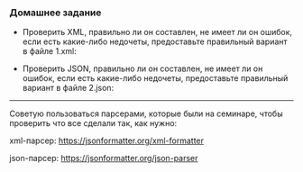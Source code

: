 ### Домашнее задание

- Проверить XML, правильно ли он составлен, не имеет ли он ошибок, если есть какие-либо недочеты, предоставьте правильный вариант в файле 1.xml:

- Проверить JSON, правильно ли он составлен, не имеет ли он ошибок, если есть какие-либо недочеты, предоставьте правильный вариант в файле 2.json:

______
Советую пользоваться парсерами, которые были на семинаре, чтобы проверить что все сделали так, как нужно:

xml-парсер: https://jsonformatter.org/xml-formatter

json-парсер: https://jsonformatter.org/json-parser